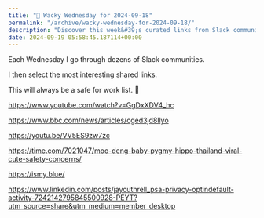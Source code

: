 ```yaml
---
title: "🤪 Wacky Wednesday for 2024-09-18"
permalink: "/archive/wacky-wednesday-for-2024-09-18/"
description: "Discover this week&#39;s curated links from Slack communities, all safe for work! 🌐✨"
date: 2024-09-19 05:58:45.187114+00:00
---
```


<p>Each Wednesday I go through dozens of Slack communities.</p><p>I then select the most interesting shared links.</p><p>This will always be a safe for work list. 🙈</p><p><a target="_blank" rel="noopener noreferrer nofollow" href="https://www.youtube.com/watch?v=GgDxXDV4_hc">https://www.youtube.com/watch?v=GgDxXDV4_hc</a></p><p><a target="_blank" rel="noopener noreferrer nofollow" href="https://www.bbc.com/news/articles/cged3jd8llyo">https://www.bbc.com/news/articles/cged3jd8llyo</a></p><p><a target="_blank" rel="noopener noreferrer nofollow" href="https://youtu.be/VV5ES9zw7zc">https://youtu.be/VV5ES9zw7zc</a></p><p><a target="_blank" rel="noopener noreferrer nofollow" href="https://time.com/7021047/moo-deng-baby-pygmy-hippo-thailand-viral-cute-safety-concerns/">https://time.com/7021047/moo-deng-baby-pygmy-hippo-thailand-viral-cute-safety-concerns/</a></p><p><a target="_blank" rel="noopener noreferrer nofollow" href="https://ismy.blue/">https://ismy.blue/</a></p><p><a target="_blank" rel="noopener noreferrer nofollow" href="https://www.linkedin.com/posts/jaycuthrell_psa-privacy-optindefault-activity-7242142795845500928-PEYT?utm_source=share&amp;utm_medium=member_desktop">https://www.linkedin.com/posts/jaycuthrell_psa-privacy-optindefault-activity-7242142795845500928-PEYT?utm_source=share&amp;utm_medium=member_desktop</a></p><p></p><p></p>